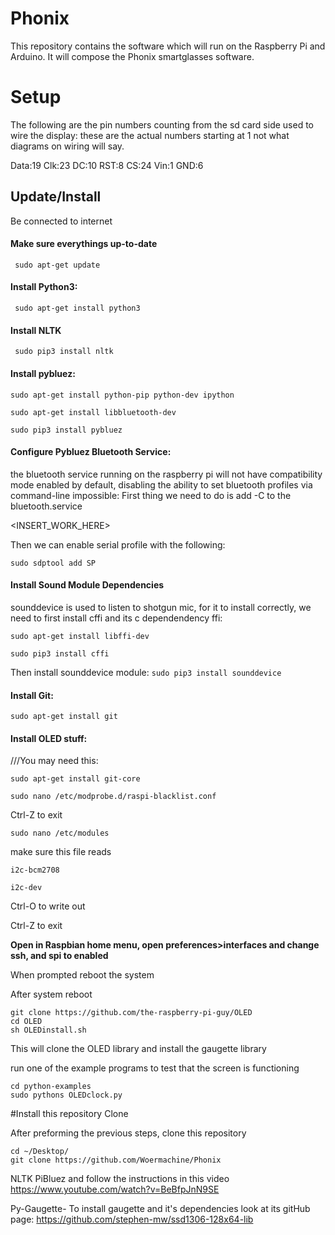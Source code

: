 # Phonix

This repository contains the software which will run on the Raspberry Pi and Arduino. It will compose the Phonix smartglasses software.

# Setup

The following are the pin numbers counting from the sd card side used to wire the display: these are the actual numbers starting at 1 not what diagrams on wiring will say. 

Data:19
Clk:23
DC:10
RST:8
CS:24
Vin:1
GND:6

## Update/Install
Be connected to internet

#### Make sure everythings up-to-date

``` sudo apt-get update```

#### Install Python3:

``` sudo apt-get install python3```

#### Install NLTK

``` sudo pip3 install nltk``` 

#### Install pybluez:

```
sudo apt-get install python-pip python-dev ipython

sudo apt-get install libbluetooth-dev

sudo pip3 install pybluez
``` 

#### Configure Pybluez Bluetooth Service:
the bluetooth service running on the raspberry pi will not have compatibility mode enabled by default, disabling the ability to set
bluetooth profiles via command-line impossible: First thing we need to do is add -C to the bluetooth.service

<INSERT_WORK_HERE>

Then we can enable serial profile with the following:

```sudo sdptool add SP```

#### Install Sound Module Dependencies
sounddevice is used to listen to shotgun mic, for it to install correctly, we need to first install cffi and its c dependendency ffi:
```
sudo apt-get install libffi-dev

sudo pip3 install cffi
```

Then install sounddevice module:
```sudo pip3 install sounddevice```

#### Install Git:

```sudo apt-get install git```

#### Install OLED stuff:

///You may need this:
```
sudo apt-get install git-core

sudo nano /etc/modprobe.d/raspi-blacklist.conf
```

Ctrl-Z to exit

```
sudo nano /etc/modules
```

make sure this file reads

```
i2c-bcm2708

i2c-dev
```

Ctrl-O to write out

Ctrl-Z to exit

**Open in Raspbian home menu, open preferences>interfaces and change ssh, and spi to enabled**

When prompted reboot the system


After system reboot
```
git clone https://github.com/the-raspberry-pi-guy/OLED
cd OLED
sh OLEDinstall.sh
```

This will clone the OLED library and install the gaugette library

run one of the example programs to test that the screen is functioning

```
cd python-examples
sudo pythons OLEDclock.py
```

#Install this repository Clone

After preforming the previous steps, clone this repository

```
cd ~/Desktop/
git clone https://github.com/Woermachine/Phonix
```

NLTK
PiBluez
and follow the instructions in this video https://www.youtube.com/watch?v=BeBfpJnN9SE

Py-Gaugette-
To install gaugette and it's dependencies look at its gitHub page: https://github.com/stephen-mw/ssd1306-128x64-lib
